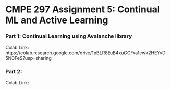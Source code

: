 <h1> CMPE 297 Assignment 5:  Continual ML and Active Learning  </h1>

<h3> Part 1: Continual Learning using Avalanche library </h3>
Colab Link: https://colab.research.google.com/drive/1pBLR8EuB4xuGCFva1ewk2HEYvD5NOFeS?usp=sharing

<h3> Part 2: </h3>
Colab Link:
